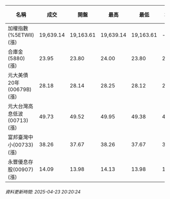 | 名稱 | 成交 | 開盤 | 最高 | 最低 | 均價 | 成交金額(億) | 昨收 | 漲跌幅 | 漲跌 | 總量 | 昨量 | 振幅 |
| -------- | -------- | -------- | -------- |-------- | -------- | -------- |-------- |-------- |-------- | -------- | -------- |-------- |
|加權指數(%5ETWII) (漲)|19,639.14|19,163.61|19,639.14|19,163.61|-|2,696.18|18,793.43|4.50%|845.71|5,283,944|0|2.53%|
|合庫金(5880) (漲)|23.95|23.80|24.00|23.80|23.94|1.33|23.90|0.21%|0.05|5,547|5,311|0.84%|
|元大美債20年(00679B) (漲)|28.18|28.14|28.25|28.12|28.18|13.10|27.58|2.18%|0.60|46,482|60,947|0.47%|
|元大台灣高息低波(00713) (漲)|49.73|49.52|49.95|49.38|49.79|5.62|48.86|1.78%|0.87|11,285|12,044|1.17%|
|富邦臺灣中小(00733) (漲)|38.26|37.67|38.26|37.67|37.97|1.09|36.83|3.88%|1.43|2,876|1,746|1.60%|
|永豐優息存股(00907) (漲)|14.09|13.98|14.13|13.98|14.08|0.212|13.82|1.95%|0.27|1,508|1,778|1.09%|
###### 資料更新時間: 2025-04-23 20:20:24